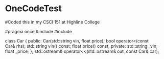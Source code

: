 # OneCodeTest

#Coded this in my CSCI 151 at Highline College

#pragma once
#include <iostream>
#include <string>

class Car {
public:
	Car(std::string vin, float price);
	bool operator<(const Car& rhs);
	std::string vin() const;
	float price() const;
private:
	std::string _vin;
	float _price;
};
std::ostream& operator<<(std::ostream& out, const Car& car);
